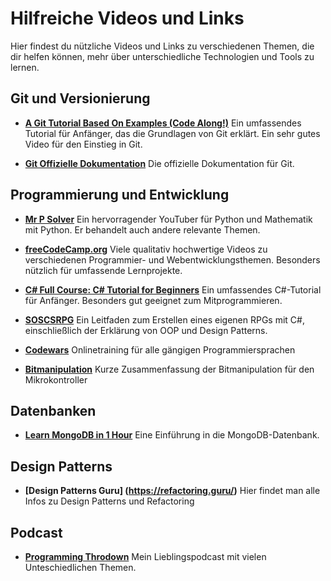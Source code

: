 # Hilfreiche Videos und Links

Hier findest du nützliche Videos und Links zu verschiedenen Themen, die dir helfen können, mehr über unterschiedliche Technologien und Tools zu lernen.

## Git und Versionierung

- **[A Git Tutorial Based On Examples (Code Along!)](https://www.youtube.com/watch?v=wPq-okUgiUU)**
  Ein umfassendes Tutorial für Anfänger, das die Grundlagen von Git erklärt. Ein sehr gutes Video für den Einstieg in Git.
  
- **[Git Offizielle Dokumentation](https://git-scm.com/doc)**
  Die offizielle Dokumentation für Git.

## Programmierung und Entwicklung

- **[Mr P Solver](https://www.youtube.com/@MrPSolver)**
  Ein hervorragender YouTuber für Python und Mathematik mit Python. Er behandelt auch andere relevante Themen.

- **[freeCodeCamp.org](https://www.youtube.com/@freecodecamp)**
  Viele qualitativ hochwertige Videos zu verschiedenen Programmier- und Webentwicklungsthemen. Besonders nützlich für umfassende Lernprojekte.

- **[C# Full Course: C# Tutorial for Beginners](https://www.youtube.com/watch?v=M5ugY7fWydE&t=21973s)**
  Ein umfassendes C#-Tutorial für Anfänger. Besonders gut geeignet zum Mitprogrammieren.

- **[SOSCSRPG](https://www.youtube.com/@SOSCSRPG)**
  Ein Leitfaden zum Erstellen eines eigenen RPGs mit C#, einschließlich der Erklärung von OOP und Design Patterns.

- **[Codewars](https://www.codewars.com/trainer/setup)**
  Onlinetraining für alle gängigen Programmiersprachen

- **[Bitmanipulation](https://www.mikrocontroller.net/articles/Bitmanipulation)**
  Kurze Zusammenfassung der Bitmanipulation für den Mikrokontroller

## Datenbanken

- **[Learn MongoDB in 1 Hour](https://www.youtube.com/watch?v=c2M-rlkkT5o&t=28s)**
  Eine Einführung in die MongoDB-Datenbank.
  
## Design Patterns
- **[Design Patterns Guru] (https://refactoring.guru/)**
  Hier findet man alle Infos zu Design Patterns und Refactoring

## Podcast
- **[Programming Throdown](https://www.programmingthrowdown.com/)**
  Mein Lieblingspodcast mit vielen Unteschiedlichen Themen.

